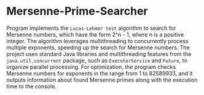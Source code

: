# Mersenne-Prime-Searcher

Program implements the `Lucas-Lehmer test` algorithm to search for Mersenne numbers, which have the form 2^n - 1, where n is a positive integer. The algorithm leverages multithreading to concurrently process multiple exponents, speeding up the search for Mersenne numbers. The project uses standard Java libraries and multithreading features from the `java.util.concurrent` package, such as `ExecutorService` and `Future`, to organize parallel processing. For optimization, the program checks Mersenne numbers for exponents in the range from 1 to 82589933, and it outputs information about found Mersenne primes along with the execution time to the console.
